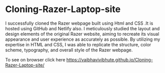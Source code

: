 # Cloning-Razer-Laptop-site
I successfully cloned the Razer webpage built using Html and CSS .It is hosted using GitHub and Netlify also.
I meticulously studied the layout and design elements of the original Razer website, aiming to recreate its visual appearance and user experience as accurately as possible. By utilizing my expertise in HTML and CSS, I was able to replicate the structure, color scheme, typography, and overall style of the Razer webpage.

To see on browser click here https://vaibhavivibhute.github.io/Cloning-Razer-Laptop-site/
